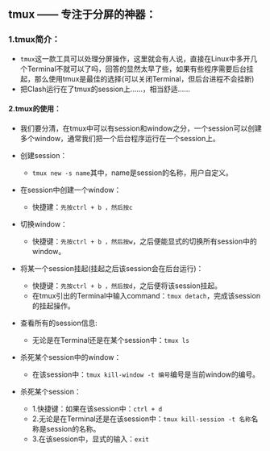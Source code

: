 ## tmux —— 专注于分屏的神器：

### 1.tmux简介：

- ``tmux``这一款工具可以处理分屏操作，这里就会有人说，直接在Linux中多开几个Terminal不就可以了吗，回答的显然太早了些，如果有些程序需要后台挂起，那么使用tmux是最佳的选择(可以关闭Terminal，但后台进程不会挂断)
- 把Clash运行在了tmux的session上......，相当舒适......

#### 2.tmux的使用：

- 我们要分清，在tmux中可以有session和window之分，一个session可以创建多个window，通常我们把一个后台程序运行在一个session上。
- 创建session：
  - ``tmux new -s name``其中，name是session的名称，用户自定义。
- 在session中创建一个window：
  - 快捷建：``先按ctrl + b ，然后按c``
- 切换window：
  - 快捷键：``先按ctrl + b ，然后按w``，之后便能显式的切换所有session中的window。
- 将某一个session挂起(挂起之后该session会在后台运行)：
  - 快捷键：``先按ctrl + b ，然后按d``，之后便将该session挂起。
  - 在tmux引出的Terminal中输入command：``tmux detach``，完成该session的挂起操作。

- 查看所有的session信息:
  - 无论是在Terminal还是在某个session中：``tmux ls``
- 杀死某个session中的window：
  - 在该session中：``tmux kill-window -t 编号``编号是当前window的编号。
- 杀死某个session：
  - 1.快捷键：如果在该session中：``ctrl + d``
  - 2.无论是在Terminal还是在该session中：``tmux kill-session -t 名称``名称是session的名称。
  - 3.在该session中，显式的输入：``exit``